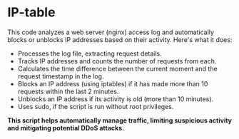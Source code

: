 # IP-table

This code analyzes a web server (nginx) access log and automatically blocks or unblocks IP addresses based on their activity. Here's what it does:
- Processes the log file, extracting request details.
- Tracks IP addresses and counts the number of requests from each.
- Calculates the time difference between the current moment and the request timestamp in the log.
- Blocks an IP address (using iptables) if it has made more than 10 requests within the last 2 minutes.
- Unblocks an IP address if its activity is old (more than 10 minutes).
- Uses sudo, if the script is run without root privileges.

**This script helps automatically manage traffic, limiting suspicious activity and mitigating potential DDoS attacks.**
